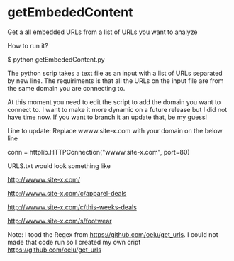 # getEmbededContent
Get a all embedded URLs from a list of URLs you want to analyze

How to run it?

$ python getEmbededContent.py


The python scrip takes a text file as an input with a list of URLs separated by new line. The requiriments is that all the URLs on the input file are from the same domain you are connecting to.


At this moment you need to edit the script to add the domain you want to connect to. I want to make it more dynamic on a future release but I did not have time now. If you want to branch it an update that, be my guess!

Line to update: Replace wwww.site-x.com with your domain on the below line

conn = httplib.HTTPConnection("wwww.site-x.com", port=80)


URLS.txt would look something like

http://wwww.site-x.com/

http://wwww.site-x.com/c/apparel-deals

http://wwww.site-x.com/c/this-weeks-deals

http://wwww.site-x.com/s/footwear


Note: I tood the Regex from https://github.com/oelu/get_urls. I could not made that code run so I created my own cript https://github.com/oelu/get_urls
